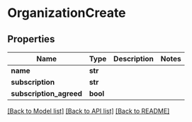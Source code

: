 # OrganizationCreate

## Properties
Name | Type | Description | Notes
------------ | ------------- | ------------- | -------------
**name** | **str** |  | 
**subscription** | **str** |  | 
**subscription_agreed** | **bool** |  | 

[[Back to Model list]](../README.md#documentation-for-models) [[Back to API list]](../README.md#documentation-for-api-endpoints) [[Back to README]](../README.md)


